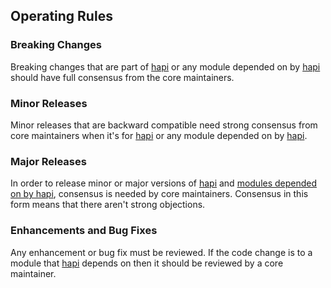 ## Operating Rules


### Breaking Changes
Breaking changes that are part of [hapi](https://github.com/hapijs/hapi) or any module depended on by [hapi](https://github.com/hapijs/hapi) should have full consensus from the core maintainers. 

### Minor Releases
Minor releases that are backward compatible need strong consensus from core maintainers when it's for [hapi](https://github.com/hapijs/hapi) or any module depended on by [hapi](https://github.com/hapijs/hapi).

### Major Releases
In order to release minor or major versions of [hapi](https://github.com/hapijs/hapi) and [modules depended on by hapi](https://github.com/hapijs/hapi/blob/master/package.json), consensus is needed by core maintainers.  Consensus in this form means that there aren't strong objections.

### Enhancements and Bug Fixes
Any enhancement or bug fix must be reviewed.  If the code change is to a module that [hapi](https://github.com/hapijs/hapi) depends on then it should be reviewed by a core maintainer. 
